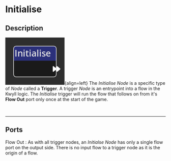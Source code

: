
# Initialise


## Description

![Initialise Node](../../assets/nodes/initialise_node.png){align=left} The
*Initialise Node* is a specific type of *Node* called a __Trigger__. A trigger
*Node* is an entrypoint into a flow in the Kwyll logic. The *Initialise*
trigger will run the flow that follows on from it's __Flow Out__ port only once
at the start of the game.

<br style="clear:left"/>
  
-------

## Ports

Flow Out
: As with all trigger nodes, an *Initialse Node* has only a single flow port
  on the output side. There is no input flow to a trigger node as it is
  the origin of a flow.

